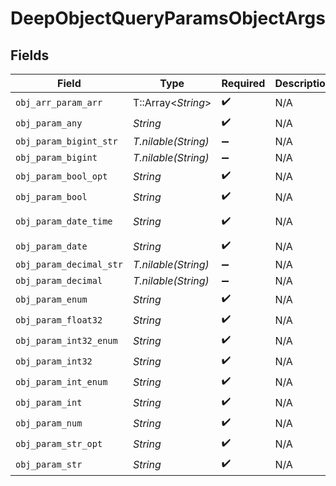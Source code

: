 # DeepObjectQueryParamsObjectArgs


## Fields

| Field                          | Type                           | Required                       | Description                    | Example                        |
| ------------------------------ | ------------------------------ | ------------------------------ | ------------------------------ | ------------------------------ |
| `obj_arr_param_arr`            | T::Array<*String*>             | :heavy_check_mark:             | N/A                            |                                |
| `obj_param_any`                | *String*                       | :heavy_check_mark:             | N/A                            | any                            |
| `obj_param_bigint_str`         | *T.nilable(String)*            | :heavy_minus_sign:             | N/A                            | 9223372036854775808            |
| `obj_param_bigint`             | *T.nilable(String)*            | :heavy_minus_sign:             | N/A                            | 8821239038968084               |
| `obj_param_bool_opt`           | *String*                       | :heavy_check_mark:             | N/A                            | true                           |
| `obj_param_bool`               | *String*                       | :heavy_check_mark:             | N/A                            | true                           |
| `obj_param_date_time`          | *String*                       | :heavy_check_mark:             | N/A                            | 2020-01-01T00:00:00.000000001Z |
| `obj_param_date`               | *String*                       | :heavy_check_mark:             | N/A                            | 2020-01-01                     |
| `obj_param_decimal_str`        | *T.nilable(String)*            | :heavy_minus_sign:             | N/A                            | 3.14159265358979344719667586   |
| `obj_param_decimal`            | *T.nilable(String)*            | :heavy_minus_sign:             | N/A                            | 3.141592653589793              |
| `obj_param_enum`               | *String*                       | :heavy_check_mark:             | N/A                            | one                            |
| `obj_param_float32`            | *String*                       | :heavy_check_mark:             | N/A                            | 1.1                            |
| `obj_param_int32_enum`         | *String*                       | :heavy_check_mark:             | N/A                            | 55                             |
| `obj_param_int32`              | *String*                       | :heavy_check_mark:             | N/A                            | 1                              |
| `obj_param_int_enum`           | *String*                       | :heavy_check_mark:             | N/A                            | 2                              |
| `obj_param_int`                | *String*                       | :heavy_check_mark:             | N/A                            | 1                              |
| `obj_param_num`                | *String*                       | :heavy_check_mark:             | N/A                            | 1.1                            |
| `obj_param_str_opt`            | *String*                       | :heavy_check_mark:             | N/A                            | testOptional                   |
| `obj_param_str`                | *String*                       | :heavy_check_mark:             | N/A                            | test                           |